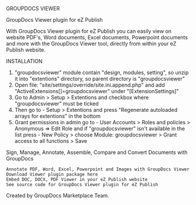 GROUPDOCS VIEWER

GroupDocs Viewer plugin for eZ Publish

With GroupDocs Viewer plugin for eZ Publish you can easily view on website PDF's, Word documents, Excel documents, Powerpoint documents and more with the GroupDocs Viewer tool, directly from within your eZ Publish website.


INSTALLATION

1. "groupdocsviewer" module contain "design, modules, setting", so unzip it into "extentions" directory, so parent directory is "groupdocsviewer"
2. Open file: "site/settings/override/site.ini.append.php" and add "ActiveExtensions[]=groupdocsviewer" under "[ExtensionSettings]"
3. Go to Admin > Setup > Extentions and checkbox where "groupdocsviewer" must be ticked
4. Then go to - Setup > Extentions and press "Regenerate autoloaded arrays for extentions" in the bottom
5. Grant permissions in admin go to - User Accounts > Roles and policies > Anonymous => Edit Role and if "groupdocsviewer" isn't available in the list press - New Policy > choose Module: groupdocsviewer > Grant access to all functions > Save


Sign, Manage, Annotate, Assemble, Compare and Convert Documents with GroupDocs

    Annotate PDF, Word, Excel, Powerpoint and Images with GroupDocs Viewer
    Download Viewer plugin package here
    Embed DOC, DOCX, PDF Viewer in your eZ Publish website
    See source code for GroupDocs Viewer plugin for eZ Publish

Created by GroupDocs Marketplace Team.